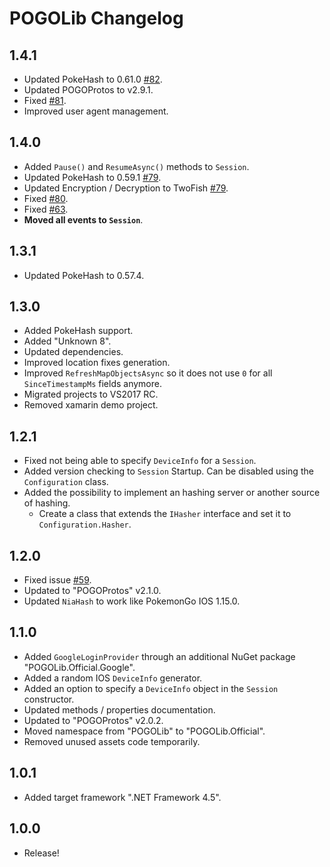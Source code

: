 # POGOLib Changelog

## 1.4.1
- Updated PokeHash to 0.61.0 [#82](https://github.com/AeonLucid/POGOLib/pull/82).
- Updated POGOProtos to v2.9.1.
- Fixed [#81](https://github.com/AeonLucid/POGOLib/issues/81).
- Improved user agent management.

## 1.4.0
- Added `Pause()` and `ResumeAsync()` methods to `Session`.
- Updated PokeHash to 0.59.1 [#79](https://github.com/AeonLucid/POGOLib/pull/79).
- Updated Encryption / Decryption to TwoFish [#79](https://github.com/AeonLucid/POGOLib/pull/79).
- Fixed [#80](https://github.com/AeonLucid/POGOLib/issues/80).
- Fixed [#63](https://github.com/AeonLucid/POGOLib/issues/63).
- **Moved all events to `Session`**.

## 1.3.1
- Updated PokeHash to 0.57.4.

## 1.3.0
- Added PokeHash support.
- Added "Unknown 8".
- Updated dependencies.
- Improved location fixes generation.
- Improved `RefreshMapObjectsAsync` so it does not use `0` for all `SinceTimestampMs` fields anymore.
- Migrated projects to VS2017 RC.
- Removed xamarin demo project.

## 1.2.1
- Fixed not being able to specify `DeviceInfo` for a `Session`.
- Added version checking to `Session` Startup. Can be disabled using the `Configuration` class.
- Added the possibility to implement an hashing server or another source of hashing.
    - Create a class that extends the `IHasher` interface and set it to `Configuration.Hasher`. 

## 1.2.0
- Fixed issue [#59](https://github.com/AeonLucid/POGOLib/issues/59).
- Updated to "POGOProtos" v2.1.0.
- Updated `NiaHash` to work like PokemonGo IOS 1.15.0.

## 1.1.0
- Added `GoogleLoginProvider` through an additional NuGet package "POGOLib.Official.Google".
- Added a random IOS `DeviceInfo` generator.
- Added an option to specify a `DeviceInfo` object in the `Session` constructor.
- Updated methods / properties documentation.
- Updated to "POGOProtos" v2.0.2.
- Moved namespace from "POGOLib" to "POGOLib.Official".
- Removed unused assets code temporarily.

## 1.0.1
- Added target framework ".NET Framework 4.5".

## 1.0.0
- Release!